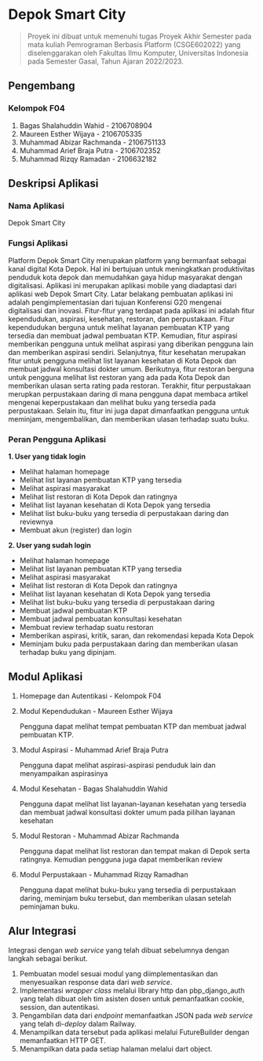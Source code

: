 # Depok Smart City
> Proyek ini dibuat untuk memenuhi tugas Proyek Akhir Semester pada mata kuliah Pemrograman Berbasis Platform (CSGE602022) yang diselenggarakan oleh Fakultas Ilmu Komputer, Universitas Indonesia pada Semester Gasal, Tahun Ajaran 2022/2023.

## Pengembang
### Kelompok F04
1.  Bagas Shalahuddin Wahid - 2106708904
2.  Maureen Esther Wijaya - 2106705335
3.  Muhammad Abizar Rachmanda - 2106751133
4.  Muhammad Arief Braja Putra - 2106702352
5.  Muhammad Rizqy Ramadan - 2106632182

## Deskripsi Aplikasi
### Nama Aplikasi
Depok Smart City

### Fungsi Aplikasi
Platform Depok Smart City merupakan platform yang bermanfaat sebagai kanal digital Kota Depok. Hal ini bertujuan untuk meningkatkan produktivitas penduduk kota depok dan memudahkan gaya hidup masyarakat dengan digitalisasi. Aplikasi ini merupakan aplikasi mobile yang diadaptasi dari aplikasi web Depok Smart City. Latar belakang pembuatan aplikasi ini adalah pengimplementasian dari tujuan Konferensi G20 mengenai digitalisasi dan inovasi. Fitur-fitur yang terdapat pada aplikasi ini adalah fitur kependudukan, aspirasi, kesehatan, restoran, dan perpustakaan. Fitur kependudukan berguna untuk melihat layanan pembuatan KTP yang tersedia dan membuat jadwal pembuatan KTP. Kemudian, fitur aspirasi memberikan pengguna untuk melihat aspirasi yang diberikan pengguna lain dan memberikan aspirasi sendiri. Selanjutnya, fitur kesehatan merupakan fitur untuk pengguna melihat list layanan kesehatan di Kota Depok dan membuat jadwal konsultasi dokter umum. Berikutnya, fitur restoran berguna untuk pengguna melihat list restoran yang ada pada Kota Depok dan memberikan ulasan serta rating pada restoran. Terakhir, fitur perpustakaan merupkan perpustakaan daring di mana pengguna dapat membaca artikel mengenai keperpustakaan dan melihat buku yang tersedia pada perpustakaan. Selain itu, fitur ini juga dapat dimanfaatkan pengguna untuk meminjam, mengembalikan, dan memberikan ulasan terhadap suatu buku. 

### Peran Pengguna Aplikasi
**1. User yang tidak login**

- Melihat halaman homepage
- Melihat list layanan pembuatan KTP yang tersedia
- Melihat aspirasi masyarakat
- Melihat list restoran di Kota Depok dan ratingnya
- Melihat list layanan kesehatan di Kota Depok yang tersedia
- Melihat list buku-buku yang tersedia di perpustakaan daring dan reviewnya
- Membuat akun (register) dan login

**2. User yang sudah login**
- Melihat halaman homepage
- Melihat list layanan pembuatan KTP yang tersedia
- Melihat aspirasi masyarakat
- Melihat list restoran di Kota Depok dan ratingnya
- Melihat list layanan kesehatan di Kota Depok yang tersedia
- Melihat list buku-buku yang tersedia di perpustakaan daring
- Membuat jadwal pembuatan KTP
- Membuat jadwal pembuatan konsultasi kesehatan
- Membuat review terhadap suatu restoran
- Memberikan aspirasi, kritik, saran, dan rekomendasi kepada Kota Depok
- Meminjam buku pada perpustakaan daring dan memberikan ulasan terhadap buku yang dipinjam.

## Modul Aplikasi
1. Homepage dan Autentikasi - Kelompok F04

2. Modul Kependudukan - Maureen Esther Wijaya

    Pengguna dapat melihat tempat pembuatan KTP dan membuat jadwal pembuatan KTP.
    
3. Modul Aspirasi - Muhammad Arief Braja Putra

    Pengguna dapat melihat aspirasi-aspirasi penduduk lain dan menyampaikan aspirasinya
    
4. Modul Kesehatan - Bagas Shalahuddin Wahid

    Pengguna dapat melihat list layanan-layanan kesehatan yang tersedia dan membuat jadwal konsultasi dokter umum pada pilihan layanan kesehatan
    
5. Modul Restoran - Muhammad Abizar Rachmanda

    Pengguna dapat melihat list restoran dan tempat makan di Depok serta ratingnya. Kemudian pengguna juga dapat memberikan review
    
6. Modul Perpustakaan - Muhammad Rizqy Ramadhan

    Pengguna dapat melihat buku-buku yang tersedia di perpustakaan daring, meminjam buku tersebut, dan memberikan ulasan setelah peminjaman buku.

## Alur Integrasi
Integrasi dengan _web service_ yang telah dibuat sebelumnya dengan langkah sebagai berikut.
1. Pembuatan model sesuai modul yang diimplementasikan dan menyesuaikan response data dari _web service_.
2. Implementasi _wrapper class_ melalui library http dan pbp_django_auth yang telah dibuat oleh tim asisten dosen untuk pemanfaatkan cookie, session, dan autentikasi.
3. Pengambilan data dari _endpoint_ memanfaatkan JSON pada _web service_ yang telah di-_deploy_ dalam Railway.
4. Menampilkan data tersebut pada aplikasi melalui FutureBuilder dengan memanfaatkan HTTP GET.
5. Menampilkan data pada setiap halaman melalui dart object.

